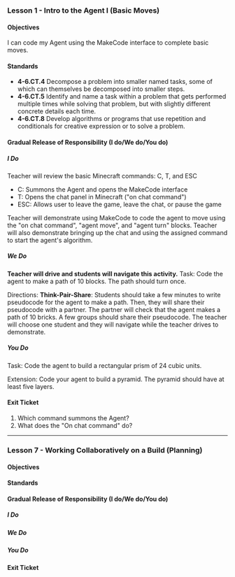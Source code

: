### Lesson 1 - Intro to the Agent I (Basic Moves)
#### Objectives
I can code my Agent using the MakeCode interface to complete basic moves.
#### Standards
- **4-6.CT.4**
Decompose a problem into smaller named tasks, some of which can themselves be decomposed into smaller steps.
- **4-6.CT.5**
Identify and name a task within a problem that gets performed multiple times while solving that problem, but with slightly different concrete details each time.
- **4-6.CT.8**
Develop algorithms or programs that use repetition and conditionals for creative expression or to solve a problem.

#### Gradual Release of Responsibility (I do/We do/You do)
##### I Do
Teacher will review the basic Minecraft commands: C, T, and ESC
- C: Summons the Agent and opens the MakeCode interface
- T: Opens the chat panel in Minecraft ("on chat command")
- ESC: Allows user to leave the game, leave the chat, or pause the game

Teacher will demonstrate using MakeCode to code the agent to move using the "on chat command", "agent move", and "agent turn" blocks. Teacher will also demonstrate bringing up the chat and using the assigned command to start the agent's algorithm.
##### We Do
**Teacher will drive and students will navigate this activity.** 
Task: Code the agent to make a path of 10 blocks. The path should turn once.

Directions: **Think-Pair-Share**: Students should take a few minutes to write pseudocode for the agent to make a path. Then, they will share their pseudocode with a partner. The partner will check that the agent makes a path of 10 bricks. A few groups should share their pseudocode. The teacher will choose one student and they will navigate while the teacher drives to demonstrate. 

##### You Do
Task: Code the agent to build a rectangular prism of 24 cubic units. 

Extension: Code your agent to build a pyramid. The pyramid should have at least five layers.

#### Exit Ticket
1. Which command summons the Agent?
2. What does the "On chat command" do?

---------------------------------------------------------------------------------------
### Lesson 7 - Working Collaboratively on a Build (Planning)
#### Objectives

#### Standards

#### Gradual Release of Responsibility (I do/We do/You do)
##### I Do
##### We Do
##### You Do

#### Exit Ticket
